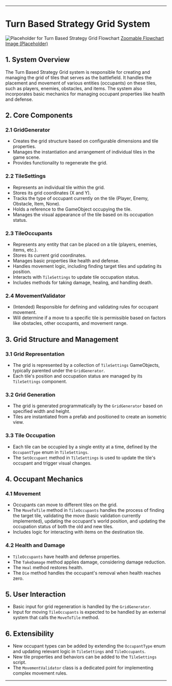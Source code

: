 ---

# Turn Based Strategy Grid System

![Placeholder for Turn Based Strategy Grid Flowchart](https://via.placeholder.com/600x400?text=Turn+Based+Strategy+Grid+Flowchart)
[Zoomable Flowchart Image (Placeholder)](https://i.imgur.com/placeholder.jpeg)

## 1. System Overview

The Turn Based Strategy Grid system is responsible for creating and managing the grid of tiles that serves as the battlefield. It handles the placement and movement of various entities (occupants) on these tiles, such as players, enemies, obstacles, and items. The system also incorporates basic mechanics for managing occupant properties like health and defense.

## 2. Core Components

### 2.1 GridGenerator
- Creates the grid structure based on configurable dimensions and tile properties.
- Manages the instantiation and arrangement of individual tiles in the game scene.
- Provides functionality to regenerate the grid.

### 2.2 TileSettings
- Represents an individual tile within the grid.
- Stores its grid coordinates (X and Y).
- Tracks the type of occupant currently on the tile (Player, Enemy, Obstacle, Item, None).
- Holds a reference to the GameObject occupying the tile.
- Manages the visual appearance of the tile based on its occupation status.

### 2.3 TileOccupants
- Represents any entity that can be placed on a tile (players, enemies, items, etc.).
- Stores its current grid coordinates.
- Manages basic properties like health and defense.
- Handles movement logic, including finding target tiles and updating its position.
- Interacts with `TileSettings` to update tile occupation status.
- Includes methods for taking damage, healing, and handling death.

### 2.4 MovementValidator
- (Intended) Responsible for defining and validating rules for occupant movement.
- Will determine if a move to a specific tile is permissible based on factors like obstacles, other occupants, and movement range.

## 3. Grid Structure and Management

### 3.1 Grid Representation
- The grid is represented by a collection of `TileSettings` GameObjects, typically parented under the `GridGenerator`.
- Each tile's position and occupation status are managed by its `TileSettings` component.

### 3.2 Grid Generation
- The grid is generated programmatically by the `GridGenerator` based on specified width and height.
- Tiles are instantiated from a prefab and positioned to create an isometric view.

### 3.3 Tile Occupation
- Each tile can be occupied by a single entity at a time, defined by the `OccupantType` enum in `TileSettings`.
- The `SetOccupant` method in `TileSettings` is used to update the tile's occupant and trigger visual changes.

## 4. Occupant Mechanics

### 4.1 Movement
- Occupants can move to different tiles on the grid.
- The `MoveToTile` method in `TileOccupants` handles the process of finding the target tile, validating the move (basic validation currently implemented), updating the occupant's world position, and updating the occupation status of both the old and new tiles.
- Includes logic for interacting with items on the destination tile.

### 4.2 Health and Damage
- `TileOccupants` have health and defense properties.
- The `TakeDamage` method applies damage, considering damage reduction.
- The `Heal` method restores health.
- The `Die` method handles the occupant's removal when health reaches zero.

## 5. User Interaction

- Basic input for grid regeneration is handled by the `GridGenerator`.
- Input for moving `TileOccupants` is expected to be handled by an external system that calls the `MoveToTile` method.

## 6. Extensibility

- New occupant types can be added by extending the `OccupantType` enum and updating relevant logic in `TileSettings` and `TileOccupants`.
- New tile properties and behaviors can be added to the `TileSettings` script.
- The `MovementValidator` class is a dedicated point for implementing complex movement rules.

---